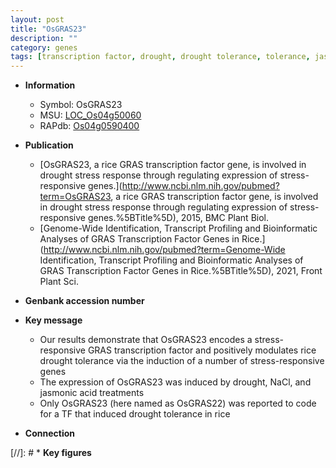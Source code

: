```yaml
---
layout: post
title: "OsGRAS23"
description: ""
category: genes
tags: [transcription factor, drought, drought tolerance, tolerance, jasmonic, jasmonic acid]
---
```


* **Information**  
    + Symbol: OsGRAS23  
    + MSU: [LOC_Os04g50060](http://rice.uga.edu/cgi-bin/ORF_infopage.cgi?orf=LOC_Os04g50060)  
    + RAPdb: [Os04g0590400](http://rapdb.dna.affrc.go.jp/viewer/gbrowse_details/irgsp1?name=Os04g0590400)  

* **Publication**  
    + [OsGRAS23, a rice GRAS transcription factor gene, is involved in drought stress response through regulating expression of stress-responsive genes.](http://www.ncbi.nlm.nih.gov/pubmed?term=OsGRAS23, a rice GRAS transcription factor gene, is involved in drought stress response through regulating expression of stress-responsive genes.%5BTitle%5D), 2015, BMC Plant Biol.
    + [Genome-Wide Identification, Transcript Profiling and Bioinformatic Analyses of GRAS Transcription Factor Genes in Rice.](http://www.ncbi.nlm.nih.gov/pubmed?term=Genome-Wide Identification, Transcript Profiling and Bioinformatic Analyses of GRAS Transcription Factor Genes in Rice.%5BTitle%5D), 2021, Front Plant Sci.

* **Genbank accession number**  

* **Key message**  
    + Our results demonstrate that OsGRAS23 encodes a stress-responsive GRAS transcription factor and positively modulates rice drought tolerance via the induction of a number of stress-responsive genes
    + The expression of OsGRAS23 was induced by drought, NaCl, and jasmonic acid treatments
    + Only OsGRAS23 (here named as OsGRAS22) was reported to code for a TF that induced drought tolerance in rice

* **Connection**  

[//]: # * **Key figures**  



